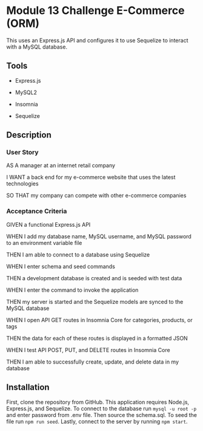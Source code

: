 # Module 13 Challenge E-Commerce (ORM)

This uses an Express.js API and configures it to use Sequelize to interact with a MySQL database.

## Tools
- Express.js

- MySQL2

- Insomnia

- Sequelize

## Description

### User Story

AS A manager at an internet retail company

I WANT a back end for my e-commerce website that uses the latest technologies

SO THAT my company can compete with other e-commerce companies

### Acceptance Criteria

GIVEN a functional Express.js API

WHEN I add my database name, MySQL username, and MySQL password to an environment variable file

THEN I am able to connect to a database using Sequelize

WHEN I enter schema and seed commands

THEN a development database is created and is seeded with test data

WHEN I enter the command to invoke the application

THEN my server is started and the Sequelize models are synced to the MySQL database

WHEN I open API GET routes in Insomnia Core for categories, products, or tags

THEN the data for each of these routes is displayed in a formatted JSON

WHEN I test API POST, PUT, and DELETE routes in Insomnia Core

THEN I am able to successfully create, update, and delete data in my database

## Installation 
First, clone the repository from GitHub. This application requires Node.js, Express.js, and Sequelize. To connect to the database run `mysql -u root -p` and enter password from .env file. Then source the schema.sql. To seed the file run `npm run seed`. Lastly, connect to the server by running `npm start`. 
